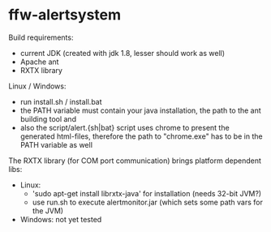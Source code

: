 # ffw-alertsystem

Build requirements:
 * current JDK  (created with jdk 1.8, lesser should work as well)
 * Apache ant 
 * RXTX library 

Linux / Windows:
 * run install.sh / install.bat
 * the PATH variable must contain your java installation, the path to the ant building tool and 
 * also the script/alert.{sh|bat} script uses chrome to present the generated html-files, therefore 
   the path to "chrome.exe" has to be in the PATH variable as well
   
The RXTX library (for COM port communication) brings platform dependent libs:
* Linux: 
    * 'sudo apt-get install librxtx-java' for installation (needs 32-bit JVM?)
    * use run.sh to execute alertmonitor.jar (which sets some path vars for the JVM)
* Windows: not yet tested 
